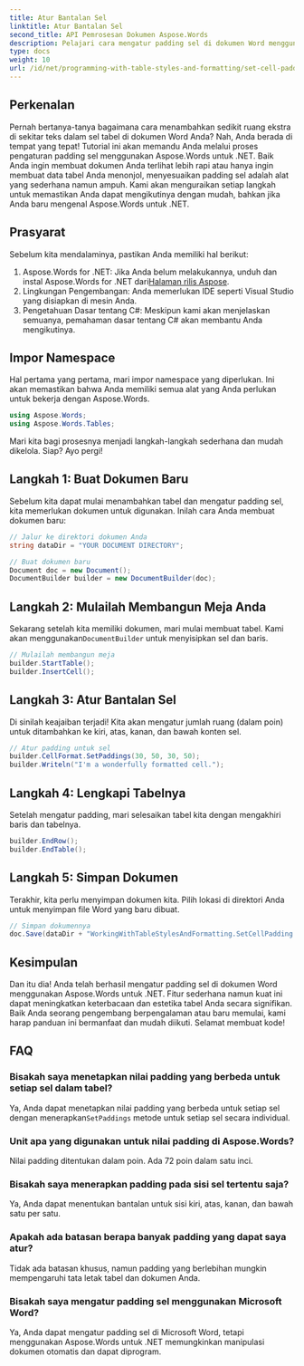```yaml
---
title: Atur Bantalan Sel
linktitle: Atur Bantalan Sel
second_title: API Pemrosesan Dokumen Aspose.Words
description: Pelajari cara mengatur padding sel di dokumen Word menggunakan Aspose.Words untuk .NET dengan panduan langkah demi langkah kami. Tingkatkan format tabel dokumen Anda dengan mudah.
type: docs
weight: 10
url: /id/net/programming-with-table-styles-and-formatting/set-cell-padding/
---
```

## Perkenalan

Pernah bertanya-tanya bagaimana cara menambahkan sedikit ruang ekstra di sekitar teks dalam sel tabel di dokumen Word Anda? Nah, Anda berada di tempat yang tepat! Tutorial ini akan memandu Anda melalui proses pengaturan padding sel menggunakan Aspose.Words untuk .NET. Baik Anda ingin membuat dokumen Anda terlihat lebih rapi atau hanya ingin membuat data tabel Anda menonjol, menyesuaikan padding sel adalah alat yang sederhana namun ampuh. Kami akan menguraikan setiap langkah untuk memastikan Anda dapat mengikutinya dengan mudah, bahkan jika Anda baru mengenal Aspose.Words untuk .NET.

## Prasyarat

Sebelum kita mendalaminya, pastikan Anda memiliki hal berikut:

1. Aspose.Words for .NET: Jika Anda belum melakukannya, unduh dan instal Aspose.Words for .NET dari[Halaman rilis Aspose](https://releases.aspose.com/words/net/).
2. Lingkungan Pengembangan: Anda memerlukan IDE seperti Visual Studio yang disiapkan di mesin Anda.
3. Pengetahuan Dasar tentang C#: Meskipun kami akan menjelaskan semuanya, pemahaman dasar tentang C# akan membantu Anda mengikutinya.

## Impor Namespace

Hal pertama yang pertama, mari impor namespace yang diperlukan. Ini akan memastikan bahwa Anda memiliki semua alat yang Anda perlukan untuk bekerja dengan Aspose.Words.

```csharp
using Aspose.Words;
using Aspose.Words.Tables;
```

Mari kita bagi prosesnya menjadi langkah-langkah sederhana dan mudah dikelola. Siap? Ayo pergi!

## Langkah 1: Buat Dokumen Baru

Sebelum kita dapat mulai menambahkan tabel dan mengatur padding sel, kita memerlukan dokumen untuk digunakan. Inilah cara Anda membuat dokumen baru:

```csharp
// Jalur ke direktori dokumen Anda
string dataDir = "YOUR DOCUMENT DIRECTORY";

// Buat dokumen baru
Document doc = new Document();
DocumentBuilder builder = new DocumentBuilder(doc);
```

## Langkah 2: Mulailah Membangun Meja Anda

 Sekarang setelah kita memiliki dokumen, mari mulai membuat tabel. Kami akan menggunakan`DocumentBuilder` untuk menyisipkan sel dan baris.

```csharp
// Mulailah membangun meja
builder.StartTable();
builder.InsertCell();
```

## Langkah 3: Atur Bantalan Sel

Di sinilah keajaiban terjadi! Kita akan mengatur jumlah ruang (dalam poin) untuk ditambahkan ke kiri, atas, kanan, dan bawah konten sel.

```csharp
// Atur padding untuk sel
builder.CellFormat.SetPaddings(30, 50, 30, 50);
builder.Writeln("I'm a wonderfully formatted cell.");
```

## Langkah 4: Lengkapi Tabelnya

Setelah mengatur padding, mari selesaikan tabel kita dengan mengakhiri baris dan tabelnya.

```csharp
builder.EndRow();
builder.EndTable();
```

## Langkah 5: Simpan Dokumen

Terakhir, kita perlu menyimpan dokumen kita. Pilih lokasi di direktori Anda untuk menyimpan file Word yang baru dibuat.

```csharp
// Simpan dokumennya
doc.Save(dataDir + "WorkingWithTableStylesAndFormatting.SetCellPadding.docx");
```

## Kesimpulan

Dan itu dia! Anda telah berhasil mengatur padding sel di dokumen Word menggunakan Aspose.Words untuk .NET. Fitur sederhana namun kuat ini dapat meningkatkan keterbacaan dan estetika tabel Anda secara signifikan. Baik Anda seorang pengembang berpengalaman atau baru memulai, kami harap panduan ini bermanfaat dan mudah diikuti. Selamat membuat kode!

## FAQ

### Bisakah saya menetapkan nilai padding yang berbeda untuk setiap sel dalam tabel?
 Ya, Anda dapat menetapkan nilai padding yang berbeda untuk setiap sel dengan menerapkan`SetPaddings` metode untuk setiap sel secara individual.

### Unit apa yang digunakan untuk nilai padding di Aspose.Words?
Nilai padding ditentukan dalam poin. Ada 72 poin dalam satu inci.

### Bisakah saya menerapkan padding pada sisi sel tertentu saja?
Ya, Anda dapat menentukan bantalan untuk sisi kiri, atas, kanan, dan bawah satu per satu.

### Apakah ada batasan berapa banyak padding yang dapat saya atur?
Tidak ada batasan khusus, namun padding yang berlebihan mungkin mempengaruhi tata letak tabel dan dokumen Anda.

### Bisakah saya mengatur padding sel menggunakan Microsoft Word?
Ya, Anda dapat mengatur padding sel di Microsoft Word, tetapi menggunakan Aspose.Words untuk .NET memungkinkan manipulasi dokumen otomatis dan dapat diprogram.